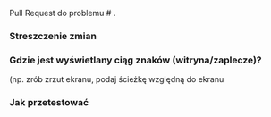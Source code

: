Pull Request do problemu # .

### Streszczenie zmian



### Gdzie jest wyświetlany ciąg znaków (witryna/zaplecze)?
(np. zrób zrzut ekranu, podaj ścieżkę względną do ekranu


### Jak przetestować
